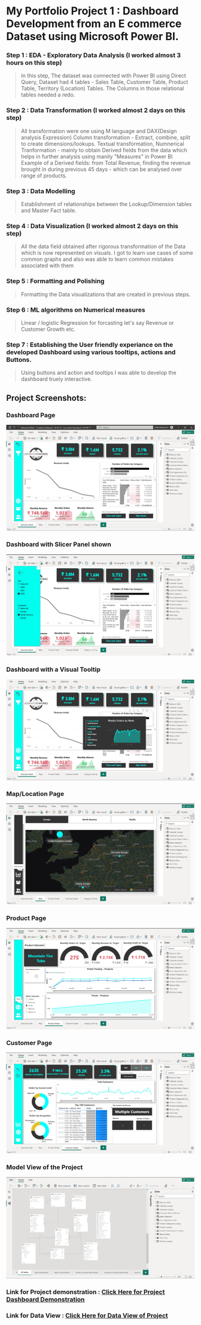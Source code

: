 # My Portfolio Project 1 : Dashboard Development from an E commerce Dataset using Microsoft Power BI.
### Step 1 : EDA - Exploratory Data Analysis (I worked almost 3 hours on this step)
> In this step, The dataset was connected with Power BI using Direct Query, Dataset had 4 tables - Sales Table, Customer Table, Product Table, Territory (Location) Tables. The Columns in those relational tables needed a redo.

### Step 2 : Data Transformation (I worked almost 2 days on this step)
> All transformation were one using M language and DAX(Design analysis Expression)
Column transformation - Extract, combine, split to create dimensions/lookups. Textual transformation, Numnerical Tranformation - mainly to obtain Derived fields from the data which helps in further analysis using manily "Measures" in Power BI
Example of a Derived fields: from Total Revenue, finding the revenue brought in during previous 45 days - which can be analysed over range of products.


### Step 3 : Data Modelling 
> Establishment of relationships between the Lookup/Dimension tables and Master Fact table.

### Step 4 : Data Visualization (I worked almost 2 days on this step)
> All the data field obtained after rigorous transformation of the Data which is now represented on visuals. I got to learn use cases of some common graphs and also was able to learn common mistakes associated with them

### Step 5 : Formatting and Polishing
> Formatting the Data visualizations that are created in previous steps.

### Step 6 : ML algorithms on Numerical measures 
> Linear / logistic Regression for  forcasting let's say Revenue or Customer Growth etc.

### Step 7 : Establishing the User friendly experiance on the developed Dashboard using various tooltips, actions and Buttons.
> Using buttons and action and tooltips I was able to develop the dashboard truely interactive.

## Project Screenshots:

### Dashboard Page
![Dashboard Page](https://github.com/AnvikKumar/Portfolio-Projects-BI/blob/main/Portfolio-project-1-Power-BI/Project%201%20Assets/dashboard.png)

### Dashboard with Slicer Panel shown
![Dashboard with Slicer page](https://github.com/AnvikKumar/Portfolio-Projects-BI/blob/main/Portfolio-project-1-Power-BI/Project%201%20Assets/dash%20slicer.png)

### Dashboard with a Visual Tooltip
![Dashboard View with Visual Tooltip](https://github.com/AnvikKumar/Portfolio-Projects-BI/blob/main/Portfolio-project-1-Power-BI/Project%201%20Assets/visual%20tooltip.png)

### Map/Location Page
![Map/Location Page](https://github.com/AnvikKumar/Portfolio-Projects-BI/blob/main/Portfolio-project-1-Power-BI/Project%201%20Assets/maps.png)

### Product Page
![Product Page](https://github.com/AnvikKumar/Portfolio-Projects-BI/blob/main/Portfolio-project-1-Power-BI/Project%201%20Assets/product.png)

### Customer Page
![Customer Page](https://github.com/AnvikKumar/Portfolio-Projects-BI/blob/main/Portfolio-project-1-Power-BI/Project%201%20Assets/customers.png)

### Model View of the Project
![Model View](https://github.com/AnvikKumar/Portfolio-Projects-BI/blob/main/Portfolio-project-1-Power-BI/Project%201%20Assets/Model%20View.png)

### Link for Project demonstration : [Click Here for Project Dashboard Demonstration](https://drive.google.com/file/d/146kNcRkV17KAnbwyH5tfkZ8-v-SN_S3S/view?usp=sharing)

### Link for Data View : [Click Here for Data View of Project](https://drive.google.com/file/d/1BBiWAqxlmPy8R0KXhZAJsfsCTj1_eQBp/view?usp=sharing)

